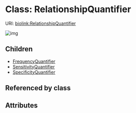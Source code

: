 
# Class: RelationshipQuantifier




URI: [biolink:RelationshipQuantifier](https://w3id.org/biolink/vocab/RelationshipQuantifier)


![img](http://yuml.me/diagram/nofunky;dir:TB/class/[SpecificityQuantifier],[SensitivityQuantifier],[RelationshipQuantifier]^-[SpecificityQuantifier],[RelationshipQuantifier]^-[SensitivityQuantifier],[RelationshipQuantifier]^-[FrequencyQuantifier],[FrequencyQuantifier])

## Children

 * [FrequencyQuantifier](FrequencyQuantifier.md)
 * [SensitivityQuantifier](SensitivityQuantifier.md)
 * [SpecificityQuantifier](SpecificityQuantifier.md)

## Referenced by class


## Attributes

